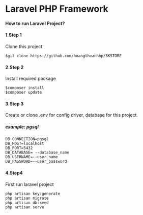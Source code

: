 # Laravel PHP Framework

#### How to run Laravel Project?

#### 1.Step 1
Clone this project

```terminal
$git clone https://github.com/hoangtheanhhp/BKSTORE
```
#### 2.Step 2
Install required package
```terminal
$composer install
$composer update
```

#### 3.Step 3
Create or clone .env for config driver, database for this project.
##### example: pgsql
```
DB_CONNECTION=pgsql
DB_HOST=localhost
DB_PORT=5432
DB_DATABASE= --database_name
DB_USERNAME=--user_name
DB_PASSWORD=--user_password
``` 

#### 4.Step4
First run laravel project
```terminal
php artisan key:generate
php artisan migrate
php artisan db:seed
php artisan serve
```